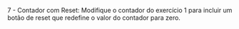 7 - Contador com Reset:
Modifique o contador do exercício 1 para incluir um botão de reset que redefine o valor do contador para zero.
